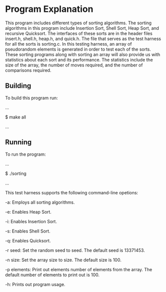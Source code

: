 # Program Explanation

This program includes different types of sorting algorithms. The sorting algorithms in this program include Insertion Sort, Shell Sort, Heap Sort, and recursive Quicksort. The interfaces of these sorts are in the header files insert.h, shell.h, heap.h, and quick.h. The file that serves as the test harness for all the sorts is sorting.c. In this testing harness, an array of pseudorandom elements is generated in order to test each of the sorts. These sorting programs along with sorting an array will also provide us with statistics about each sort and its performance. The statistics include the size of the array, the number of moves required, and the number of comparisons required.


## Building

To build this program run:

...

$ make all

...

## Running 

To run the program:

...

$ ./sorting

...


This test harness supports the following command-line opetions:


-a: Employs all sorting algorithms.

-e: Enables Heap Sort.

-i: Enables Insertion Sort.

-s: Enables Shell Sort.

-q: Enables Quicksort.

-r seed: Set the random seed to seed. The default seed is 13371453.

-n size: Set the array size to size. The default size is 100.

-p elements: Print out elements number of elements from the array. The default number of elements to print out is 100.

-h: Prints out program usage.
